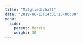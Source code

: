 ```yaml
---
title: "Mitgliedschaft"
date: "2019-06-15T14:31:15+00:00"
menu:
  side:
    parent: Verein
    weight: 30
---
```


